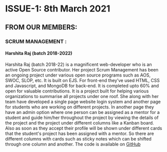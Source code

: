 # **ISSUE-1**: 8th March 2021

## FROM OUR MEMBERS:

### SCRUM MANAGEMENT :
#### Harshita Raj (batch 2018-2022)

Harshita Raj (batch 2018-22) is a magnificent web-developer who is  an active Open Source contributor. Her project Scrum Management has been an ongoing project under various open source programs such as AOS, SWOC, SLOP, etc. It is built on EJS. For front-end they’ve used HTML, CSS and Javascript, and MongoDB for back-end. It is completed upto 60% and open for valuable contributions. It is a project built for helping various organizations to summarise all projects under one roof. She along with her team have developed a single page website login system and another page for students who are working on different projects. In another page they have an admin option where one person can be assigned as a mentor for a student and guide him/her throughout the project by viewing the details of the project and the project under different columns like a Kanban board. Also as soon as they accept their profile will be shown under different cards that the student's project has been assigned with a mentor. So there are different columns with cards such as sticky notes which can be shifted through one column and another. The code is available on [GitHub](https://github.com/Harshita248/Scrum-Management)
